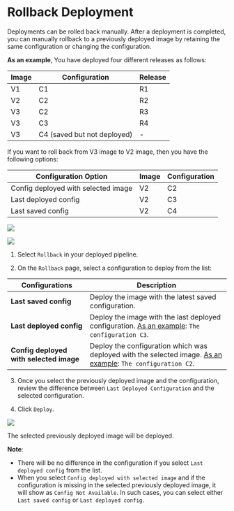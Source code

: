 # Rollback Deployment


Deployments can be rolled back manually. After a deployment is completed, you can manually rollback to a previously deployed image by retaining the same configuration or changing the configuration.

**As an example**, You have deployed four different releases as follows:

| Image | Configuration | Release |
| --- | --- | --- |
| V1 | C1 | R1 |
| V2 | C2 | R2 |
| V3 | C2 | R3 |
| V3 | C3 | R4 |
| V3 | C4 (saved but not deployed)| -  |

If you want to roll back from V3 image to V2 image, then you have the following options:

| Configuration Option | Image | Configuration |
| --- | --- | --- |
| Config deployed with selected image | V2 | C2 |
| Last deployed config | V2 | C3 |
| Last saved config | V2 | C4 |


![](https://devtron-public-asset.s3.us-east-2.amazonaws.com/images/deploying-application/rollback-deployment/rollback-icon.jpg)

![](https://devtron-public-asset.s3.us-east-2.amazonaws.com/images/deploying-application/rollback-deployment/select-config-to-deploy.png)

1. Select `Rollback` in your deployed pipeline.

2. On the `Rollback` page, select a configuration to deploy from the list:

| Configurations | Description |
| --- | --- |
| **Last saved config** | Deploy the image with the latest saved configuration. |
| **Last deployed config** | Deploy the image with the last deployed configuration. [As an example](#rollback-deployment): `The configuration C3`.|
| **Config deployed with selected image** | Deploy the configuration which was deployed with the selected image. [As an example](#rollback-deployment): `The configuration C2`. |

3. Once you select the previously deployed image and the configuration, review the difference between `Last Deployed Configuration` and the selected configuration.

4. Click `Deploy`.

![](https://devtron-public-asset.s3.us-east-2.amazonaws.com/images/deploying-application/rollback-deployment/config-diff.jpg)

The selected previously deployed image will be deployed.

**Note**: 
- There will be no difference in the configuration if you select `Last deployed config` from the list.
- When you select `Config deployed with selected image` and  if the configuration is missing in the selected previously deployed image, it will show as `Config Not Available`. In such cases, you can select either `Last saved config` or `Last deployed config`.



